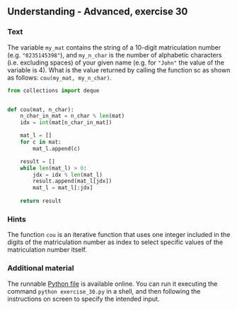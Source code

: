 ## Understanding - Advanced, exercise 30

### Text
The variable `my_mat` contains the string of a 10-digit matriculation number (e.g. `"0235145398"`), and `my_n_char` is the number of alphabetic characters (i.e. excluding spaces) of your given name (e.g. for `"John"` the value of the variable is 4). What is the value returned by calling the function sc as shown as follows: `cou(my_mat, my_n_char)`.

```python
from collections import deque


def cou(mat, n_char):
    n_char_in_mat = n_char % len(mat)
    idx = int(mat[n_char_in_mat])

    mat_l = []
    for c in mat:
        mat_l.append(c)

    result = []
    while len(mat_l) > 0:
        jdx = idx % len(mat_l)
        result.append(mat_l[jdx])
        mat_l = mat_l[:jdx]
    
    return result
```

### Hints
The function `cou` is an iterative function that uses one integer included in the digits of the matriculation number as index to select specific values of the matriculation number itself.

### Additional material
The runnable [Python file](exercise_30.py) is available online. You can run it executing the command `python exercise_30.py` in a shell, and then following the instructions on screen to specify the intended input.
